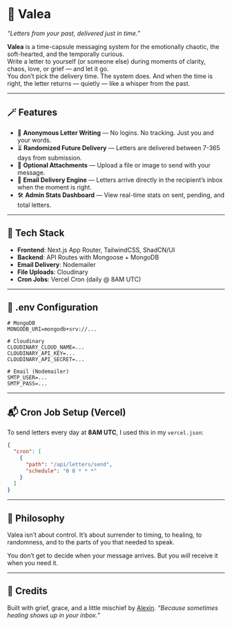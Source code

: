 # 💌 Valea

_“Letters from your past, delivered just in time.”_

**Valea** is a time-capsule messaging system for the emotionally chaotic, the soft-hearted, and the temporally curious.  
Write a letter to yourself (or someone else) during moments of clarity, chaos, love, or grief — and let it go.  
You don’t pick the delivery time. The system does. And when the time is right, the letter returns — quietly — like a whisper from the past.

---

## 🪄 Features

- 🌸 **Anonymous Letter Writing** — No logins. No tracking. Just you and your words.
- ⏳ **Randomized Future Delivery** — Letters are delivered between 7-365 days from submission.
- 📎 **Optional Attachments** — Upload a file or image to send with your message.
- 💌 **Email Delivery Engine** — Letters arrive directly in the recipient’s inbox when the moment is right.
- 🛠️ **Admin Stats Dashboard** — View real-time stats on sent, pending, and total letters.

---

## 🧠 Tech Stack

- **Frontend**: Next.js App Router, TailwindCSS, ShadCN/UI
- **Backend**: API Routes with Mongoose + MongoDB
- **Email Delivery**: Nodemailer
- **File Uploads**: Cloudinary
- **Cron Jobs**: Vercel Cron (daily @ 8AM UTC)

---

## 🧪 .env Configuration

```env
# MongoDB
MONGODB_URI=mongodb+srv://...

# Cloudinary
CLOUDINARY_CLOUD_NAME=...
CLOUDINARY_API_KEY=...
CLOUDINARY_API_SECRET=...

# Email (Nodemailer)
SMTP_USER=...
SMTP_PASS=...
````

---

## 📬 Cron Job Setup (Vercel)

To send letters every day at **8AM UTC**, I used this in my `vercel.json`:

```json
{
  "cron": [
    {
      "path": "/api/letters/send",
      "schedule": "0 8 * * *"
    }
  ]
}
```

---

## 🧘 Philosophy

Valea isn’t about control. It’s about surrender to timing, to healing, to randomness, and to the parts of you that needed to speak.

You don’t get to decide when your message arrives.
But you *will* receive it when you need it.

---

## 🫶 Credits

Built with grief, grace, and a little mischief by [Alexin](https://github.com/alexindevs).
*“Because sometimes healing shows up in your inbox.”*
